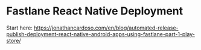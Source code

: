 # Fastlane React Native Deployment

Start here: https://jonathancardoso.com/en/blog/automated-release-publish-deployment-react-native-android-apps-using-fastlane-part-1-play-store/

